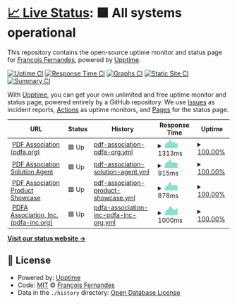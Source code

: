 # [📈 Live Status](https://fernanfs.github.io/www.pdfa.org-monitoring): <!--live status--> **🟩 All systems operational**

This repository contains the open-source uptime monitor and status page for [Francois Fernandes](https://fernanfs.github.io/www.pdfa.org-monitoring), powered by [Upptime](https://github.com/upptime/upptime).

[![Uptime CI](https://github.com/fernanfs/www.pdfa.org-monitoring/workflows/Uptime%20CI/badge.svg)](https://github.com/fernanfs/www.pdfa.org-monitoring/actions?query=workflow%3A%22Uptime+CI%22)
[![Response Time CI](https://github.com/fernanfs/www.pdfa.org-monitoring/workflows/Response%20Time%20CI/badge.svg)](https://github.com/fernanfs/www.pdfa.org-monitoring/actions?query=workflow%3A%22Response+Time+CI%22)
[![Graphs CI](https://github.com/fernanfs/www.pdfa.org-monitoring/workflows/Graphs%20CI/badge.svg)](https://github.com/fernanfs/www.pdfa.org-monitoring/actions?query=workflow%3A%22Graphs+CI%22)
[![Static Site CI](https://github.com/fernanfs/www.pdfa.org-monitoring/workflows/Static%20Site%20CI/badge.svg)](https://github.com/fernanfs/www.pdfa.org-monitoring/actions?query=workflow%3A%22Static+Site+CI%22)
[![Summary CI](https://github.com/fernanfs/www.pdfa.org-monitoring/workflows/Summary%20CI/badge.svg)](https://github.com/fernanfs/www.pdfa.org-monitoring/actions?query=workflow%3A%22Summary+CI%22)

With [Upptime](https://upptime.js.org), you can get your own unlimited and free uptime monitor and status page, powered entirely by a GitHub repository. We use [Issues](https://github.com/fernanfs/www.pdfa.org-monitoring/issues) as incident reports, [Actions](https://github.com/fernanfs/www.pdfa.org-monitoring/actions) as uptime monitors, and [Pages](https://fernanfs.github.io/www.pdfa.org-monitoring) for the status page.

<!--start: status pages-->
<!-- This summary is generated by Upptime (https://github.com/upptime/upptime) -->
<!-- Do not edit this manually, your changes will be overwritten -->
<!-- prettier-ignore -->
| URL | Status | History | Response Time | Uptime |
| --- | ------ | ------- | ------------- | ------ |
| <img alt="" src="https://icons.duckduckgo.com/ip3/www.pdfa.org.ico" height="13"> [PDF Association (pdfa.org)](https://www.pdfa.org) | 🟩 Up | [pdf-association-pdfa-org.yml](https://github.com/fernanfs/www.pdfa.org-monitoring/commits/HEAD/history/pdf-association-pdfa-org.yml) | <details><summary><img alt="Response time graph" src="./graphs/pdf-association-pdfa-org/response-time-week.png" height="20"> 1313ms</summary><br><a href="https://status.pdfa.org/history/pdf-association-pdfa-org"><img alt="Response time 1441" src="https://img.shields.io/endpoint?url=https%3A%2F%2Fraw.githubusercontent.com%2Ffernanfs%2Fwww.pdfa.org-monitoring%2FHEAD%2Fapi%2Fpdf-association-pdfa-org%2Fresponse-time.json"></a><br><a href="https://status.pdfa.org/history/pdf-association-pdfa-org"><img alt="24-hour response time 1155" src="https://img.shields.io/endpoint?url=https%3A%2F%2Fraw.githubusercontent.com%2Ffernanfs%2Fwww.pdfa.org-monitoring%2FHEAD%2Fapi%2Fpdf-association-pdfa-org%2Fresponse-time-day.json"></a><br><a href="https://status.pdfa.org/history/pdf-association-pdfa-org"><img alt="7-day response time 1313" src="https://img.shields.io/endpoint?url=https%3A%2F%2Fraw.githubusercontent.com%2Ffernanfs%2Fwww.pdfa.org-monitoring%2FHEAD%2Fapi%2Fpdf-association-pdfa-org%2Fresponse-time-week.json"></a><br><a href="https://status.pdfa.org/history/pdf-association-pdfa-org"><img alt="30-day response time 1439" src="https://img.shields.io/endpoint?url=https%3A%2F%2Fraw.githubusercontent.com%2Ffernanfs%2Fwww.pdfa.org-monitoring%2FHEAD%2Fapi%2Fpdf-association-pdfa-org%2Fresponse-time-month.json"></a><br><a href="https://status.pdfa.org/history/pdf-association-pdfa-org"><img alt="1-year response time 1629" src="https://img.shields.io/endpoint?url=https%3A%2F%2Fraw.githubusercontent.com%2Ffernanfs%2Fwww.pdfa.org-monitoring%2FHEAD%2Fapi%2Fpdf-association-pdfa-org%2Fresponse-time-year.json"></a></details> | <details><summary><a href="https://status.pdfa.org/history/pdf-association-pdfa-org">100.00%</a></summary><a href="https://status.pdfa.org/history/pdf-association-pdfa-org"><img alt="All-time uptime 99.95%" src="https://img.shields.io/endpoint?url=https%3A%2F%2Fraw.githubusercontent.com%2Ffernanfs%2Fwww.pdfa.org-monitoring%2FHEAD%2Fapi%2Fpdf-association-pdfa-org%2Fuptime.json"></a><br><a href="https://status.pdfa.org/history/pdf-association-pdfa-org"><img alt="24-hour uptime 100.00%" src="https://img.shields.io/endpoint?url=https%3A%2F%2Fraw.githubusercontent.com%2Ffernanfs%2Fwww.pdfa.org-monitoring%2FHEAD%2Fapi%2Fpdf-association-pdfa-org%2Fuptime-day.json"></a><br><a href="https://status.pdfa.org/history/pdf-association-pdfa-org"><img alt="7-day uptime 100.00%" src="https://img.shields.io/endpoint?url=https%3A%2F%2Fraw.githubusercontent.com%2Ffernanfs%2Fwww.pdfa.org-monitoring%2FHEAD%2Fapi%2Fpdf-association-pdfa-org%2Fuptime-week.json"></a><br><a href="https://status.pdfa.org/history/pdf-association-pdfa-org"><img alt="30-day uptime 100.00%" src="https://img.shields.io/endpoint?url=https%3A%2F%2Fraw.githubusercontent.com%2Ffernanfs%2Fwww.pdfa.org-monitoring%2FHEAD%2Fapi%2Fpdf-association-pdfa-org%2Fuptime-month.json"></a><br><a href="https://status.pdfa.org/history/pdf-association-pdfa-org"><img alt="1-year uptime 99.96%" src="https://img.shields.io/endpoint?url=https%3A%2F%2Fraw.githubusercontent.com%2Ffernanfs%2Fwww.pdfa.org-monitoring%2FHEAD%2Fapi%2Fpdf-association-pdfa-org%2Fuptime-year.json"></a></details>
| <img alt="" src="https://icons.duckduckgo.com/ip3/www.pdfa.org.ico" height="13"> [PDF Association Solution Agent](https://www.pdfa.org/solution-agent/) | 🟩 Up | [pdf-association-solution-agent.yml](https://github.com/fernanfs/www.pdfa.org-monitoring/commits/HEAD/history/pdf-association-solution-agent.yml) | <details><summary><img alt="Response time graph" src="./graphs/pdf-association-solution-agent/response-time-week.png" height="20"> 915ms</summary><br><a href="https://status.pdfa.org/history/pdf-association-solution-agent"><img alt="Response time 981" src="https://img.shields.io/endpoint?url=https%3A%2F%2Fraw.githubusercontent.com%2Ffernanfs%2Fwww.pdfa.org-monitoring%2FHEAD%2Fapi%2Fpdf-association-solution-agent%2Fresponse-time.json"></a><br><a href="https://status.pdfa.org/history/pdf-association-solution-agent"><img alt="24-hour response time 788" src="https://img.shields.io/endpoint?url=https%3A%2F%2Fraw.githubusercontent.com%2Ffernanfs%2Fwww.pdfa.org-monitoring%2FHEAD%2Fapi%2Fpdf-association-solution-agent%2Fresponse-time-day.json"></a><br><a href="https://status.pdfa.org/history/pdf-association-solution-agent"><img alt="7-day response time 915" src="https://img.shields.io/endpoint?url=https%3A%2F%2Fraw.githubusercontent.com%2Ffernanfs%2Fwww.pdfa.org-monitoring%2FHEAD%2Fapi%2Fpdf-association-solution-agent%2Fresponse-time-week.json"></a><br><a href="https://status.pdfa.org/history/pdf-association-solution-agent"><img alt="30-day response time 1011" src="https://img.shields.io/endpoint?url=https%3A%2F%2Fraw.githubusercontent.com%2Ffernanfs%2Fwww.pdfa.org-monitoring%2FHEAD%2Fapi%2Fpdf-association-solution-agent%2Fresponse-time-month.json"></a><br><a href="https://status.pdfa.org/history/pdf-association-solution-agent"><img alt="1-year response time 1013" src="https://img.shields.io/endpoint?url=https%3A%2F%2Fraw.githubusercontent.com%2Ffernanfs%2Fwww.pdfa.org-monitoring%2FHEAD%2Fapi%2Fpdf-association-solution-agent%2Fresponse-time-year.json"></a></details> | <details><summary><a href="https://status.pdfa.org/history/pdf-association-solution-agent">100.00%</a></summary><a href="https://status.pdfa.org/history/pdf-association-solution-agent"><img alt="All-time uptime 99.95%" src="https://img.shields.io/endpoint?url=https%3A%2F%2Fraw.githubusercontent.com%2Ffernanfs%2Fwww.pdfa.org-monitoring%2FHEAD%2Fapi%2Fpdf-association-solution-agent%2Fuptime.json"></a><br><a href="https://status.pdfa.org/history/pdf-association-solution-agent"><img alt="24-hour uptime 100.00%" src="https://img.shields.io/endpoint?url=https%3A%2F%2Fraw.githubusercontent.com%2Ffernanfs%2Fwww.pdfa.org-monitoring%2FHEAD%2Fapi%2Fpdf-association-solution-agent%2Fuptime-day.json"></a><br><a href="https://status.pdfa.org/history/pdf-association-solution-agent"><img alt="7-day uptime 100.00%" src="https://img.shields.io/endpoint?url=https%3A%2F%2Fraw.githubusercontent.com%2Ffernanfs%2Fwww.pdfa.org-monitoring%2FHEAD%2Fapi%2Fpdf-association-solution-agent%2Fuptime-week.json"></a><br><a href="https://status.pdfa.org/history/pdf-association-solution-agent"><img alt="30-day uptime 100.00%" src="https://img.shields.io/endpoint?url=https%3A%2F%2Fraw.githubusercontent.com%2Ffernanfs%2Fwww.pdfa.org-monitoring%2FHEAD%2Fapi%2Fpdf-association-solution-agent%2Fuptime-month.json"></a><br><a href="https://status.pdfa.org/history/pdf-association-solution-agent"><img alt="1-year uptime 99.97%" src="https://img.shields.io/endpoint?url=https%3A%2F%2Fraw.githubusercontent.com%2Ffernanfs%2Fwww.pdfa.org-monitoring%2FHEAD%2Fapi%2Fpdf-association-solution-agent%2Fuptime-year.json"></a></details>
| <img alt="" src="https://icons.duckduckgo.com/ip3/www.pdfa.org.ico" height="13"> [PDF Association Product Showcase](https://www.pdfa.org/products/) | 🟩 Up | [pdf-association-product-showcase.yml](https://github.com/fernanfs/www.pdfa.org-monitoring/commits/HEAD/history/pdf-association-product-showcase.yml) | <details><summary><img alt="Response time graph" src="./graphs/pdf-association-product-showcase/response-time-week.png" height="20"> 878ms</summary><br><a href="https://status.pdfa.org/history/pdf-association-product-showcase"><img alt="Response time 1023" src="https://img.shields.io/endpoint?url=https%3A%2F%2Fraw.githubusercontent.com%2Ffernanfs%2Fwww.pdfa.org-monitoring%2FHEAD%2Fapi%2Fpdf-association-product-showcase%2Fresponse-time.json"></a><br><a href="https://status.pdfa.org/history/pdf-association-product-showcase"><img alt="24-hour response time 781" src="https://img.shields.io/endpoint?url=https%3A%2F%2Fraw.githubusercontent.com%2Ffernanfs%2Fwww.pdfa.org-monitoring%2FHEAD%2Fapi%2Fpdf-association-product-showcase%2Fresponse-time-day.json"></a><br><a href="https://status.pdfa.org/history/pdf-association-product-showcase"><img alt="7-day response time 878" src="https://img.shields.io/endpoint?url=https%3A%2F%2Fraw.githubusercontent.com%2Ffernanfs%2Fwww.pdfa.org-monitoring%2FHEAD%2Fapi%2Fpdf-association-product-showcase%2Fresponse-time-week.json"></a><br><a href="https://status.pdfa.org/history/pdf-association-product-showcase"><img alt="30-day response time 1106" src="https://img.shields.io/endpoint?url=https%3A%2F%2Fraw.githubusercontent.com%2Ffernanfs%2Fwww.pdfa.org-monitoring%2FHEAD%2Fapi%2Fpdf-association-product-showcase%2Fresponse-time-month.json"></a><br><a href="https://status.pdfa.org/history/pdf-association-product-showcase"><img alt="1-year response time 1168" src="https://img.shields.io/endpoint?url=https%3A%2F%2Fraw.githubusercontent.com%2Ffernanfs%2Fwww.pdfa.org-monitoring%2FHEAD%2Fapi%2Fpdf-association-product-showcase%2Fresponse-time-year.json"></a></details> | <details><summary><a href="https://status.pdfa.org/history/pdf-association-product-showcase">100.00%</a></summary><a href="https://status.pdfa.org/history/pdf-association-product-showcase"><img alt="All-time uptime 99.95%" src="https://img.shields.io/endpoint?url=https%3A%2F%2Fraw.githubusercontent.com%2Ffernanfs%2Fwww.pdfa.org-monitoring%2FHEAD%2Fapi%2Fpdf-association-product-showcase%2Fuptime.json"></a><br><a href="https://status.pdfa.org/history/pdf-association-product-showcase"><img alt="24-hour uptime 100.00%" src="https://img.shields.io/endpoint?url=https%3A%2F%2Fraw.githubusercontent.com%2Ffernanfs%2Fwww.pdfa.org-monitoring%2FHEAD%2Fapi%2Fpdf-association-product-showcase%2Fuptime-day.json"></a><br><a href="https://status.pdfa.org/history/pdf-association-product-showcase"><img alt="7-day uptime 100.00%" src="https://img.shields.io/endpoint?url=https%3A%2F%2Fraw.githubusercontent.com%2Ffernanfs%2Fwww.pdfa.org-monitoring%2FHEAD%2Fapi%2Fpdf-association-product-showcase%2Fuptime-week.json"></a><br><a href="https://status.pdfa.org/history/pdf-association-product-showcase"><img alt="30-day uptime 100.00%" src="https://img.shields.io/endpoint?url=https%3A%2F%2Fraw.githubusercontent.com%2Ffernanfs%2Fwww.pdfa.org-monitoring%2FHEAD%2Fapi%2Fpdf-association-product-showcase%2Fuptime-month.json"></a><br><a href="https://status.pdfa.org/history/pdf-association-product-showcase"><img alt="1-year uptime 99.96%" src="https://img.shields.io/endpoint?url=https%3A%2F%2Fraw.githubusercontent.com%2Ffernanfs%2Fwww.pdfa.org-monitoring%2FHEAD%2Fapi%2Fpdf-association-product-showcase%2Fuptime-year.json"></a></details>
| <img alt="" src="https://icons.duckduckgo.com/ip3/pdfa-inc.org.ico" height="13"> [PDFA Association, Inc. (pdfa-inc.org)](https://pdfa-inc.org) | 🟩 Up | [pdfa-association-inc-pdfa-inc-org.yml](https://github.com/fernanfs/www.pdfa.org-monitoring/commits/HEAD/history/pdfa-association-inc-pdfa-inc-org.yml) | <details><summary><img alt="Response time graph" src="./graphs/pdfa-association-inc-pdfa-inc-org/response-time-week.png" height="20"> 1000ms</summary><br><a href="https://status.pdfa.org/history/pdfa-association-inc-pdfa-inc-org"><img alt="Response time 1133" src="https://img.shields.io/endpoint?url=https%3A%2F%2Fraw.githubusercontent.com%2Ffernanfs%2Fwww.pdfa.org-monitoring%2FHEAD%2Fapi%2Fpdfa-association-inc-pdfa-inc-org%2Fresponse-time.json"></a><br><a href="https://status.pdfa.org/history/pdfa-association-inc-pdfa-inc-org"><img alt="24-hour response time 1111" src="https://img.shields.io/endpoint?url=https%3A%2F%2Fraw.githubusercontent.com%2Ffernanfs%2Fwww.pdfa.org-monitoring%2FHEAD%2Fapi%2Fpdfa-association-inc-pdfa-inc-org%2Fresponse-time-day.json"></a><br><a href="https://status.pdfa.org/history/pdfa-association-inc-pdfa-inc-org"><img alt="7-day response time 1000" src="https://img.shields.io/endpoint?url=https%3A%2F%2Fraw.githubusercontent.com%2Ffernanfs%2Fwww.pdfa.org-monitoring%2FHEAD%2Fapi%2Fpdfa-association-inc-pdfa-inc-org%2Fresponse-time-week.json"></a><br><a href="https://status.pdfa.org/history/pdfa-association-inc-pdfa-inc-org"><img alt="30-day response time 1178" src="https://img.shields.io/endpoint?url=https%3A%2F%2Fraw.githubusercontent.com%2Ffernanfs%2Fwww.pdfa.org-monitoring%2FHEAD%2Fapi%2Fpdfa-association-inc-pdfa-inc-org%2Fresponse-time-month.json"></a><br><a href="https://status.pdfa.org/history/pdfa-association-inc-pdfa-inc-org"><img alt="1-year response time 1155" src="https://img.shields.io/endpoint?url=https%3A%2F%2Fraw.githubusercontent.com%2Ffernanfs%2Fwww.pdfa.org-monitoring%2FHEAD%2Fapi%2Fpdfa-association-inc-pdfa-inc-org%2Fresponse-time-year.json"></a></details> | <details><summary><a href="https://status.pdfa.org/history/pdfa-association-inc-pdfa-inc-org">100.00%</a></summary><a href="https://status.pdfa.org/history/pdfa-association-inc-pdfa-inc-org"><img alt="All-time uptime 99.98%" src="https://img.shields.io/endpoint?url=https%3A%2F%2Fraw.githubusercontent.com%2Ffernanfs%2Fwww.pdfa.org-monitoring%2FHEAD%2Fapi%2Fpdfa-association-inc-pdfa-inc-org%2Fuptime.json"></a><br><a href="https://status.pdfa.org/history/pdfa-association-inc-pdfa-inc-org"><img alt="24-hour uptime 100.00%" src="https://img.shields.io/endpoint?url=https%3A%2F%2Fraw.githubusercontent.com%2Ffernanfs%2Fwww.pdfa.org-monitoring%2FHEAD%2Fapi%2Fpdfa-association-inc-pdfa-inc-org%2Fuptime-day.json"></a><br><a href="https://status.pdfa.org/history/pdfa-association-inc-pdfa-inc-org"><img alt="7-day uptime 100.00%" src="https://img.shields.io/endpoint?url=https%3A%2F%2Fraw.githubusercontent.com%2Ffernanfs%2Fwww.pdfa.org-monitoring%2FHEAD%2Fapi%2Fpdfa-association-inc-pdfa-inc-org%2Fuptime-week.json"></a><br><a href="https://status.pdfa.org/history/pdfa-association-inc-pdfa-inc-org"><img alt="30-day uptime 100.00%" src="https://img.shields.io/endpoint?url=https%3A%2F%2Fraw.githubusercontent.com%2Ffernanfs%2Fwww.pdfa.org-monitoring%2FHEAD%2Fapi%2Fpdfa-association-inc-pdfa-inc-org%2Fuptime-month.json"></a><br><a href="https://status.pdfa.org/history/pdfa-association-inc-pdfa-inc-org"><img alt="1-year uptime 99.99%" src="https://img.shields.io/endpoint?url=https%3A%2F%2Fraw.githubusercontent.com%2Ffernanfs%2Fwww.pdfa.org-monitoring%2FHEAD%2Fapi%2Fpdfa-association-inc-pdfa-inc-org%2Fuptime-year.json"></a></details>

<!--end: status pages-->

[**Visit our status website →**](https://fernanfs.github.io/www.pdfa.org-monitoring)

## 📄 License

- Powered by: [Upptime](https://github.com/upptime/upptime)
- Code: [MIT](./LICENSE) © [Francois Fernandes](https://fernanfs.github.io/www.pdfa.org-monitoring)
- Data in the `./history` directory: [Open Database License](https://opendatacommons.org/licenses/odbl/1-0/)
